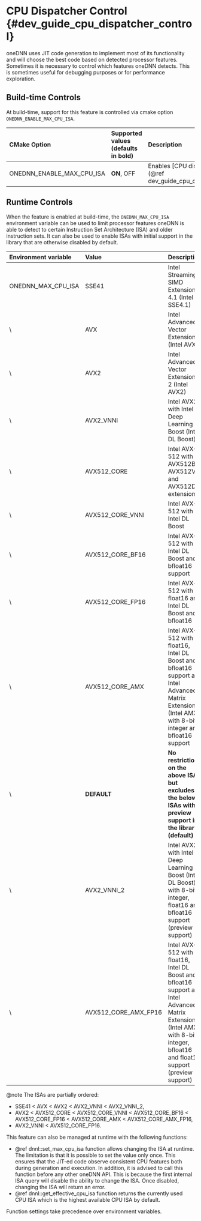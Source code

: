 CPU Dispatcher Control {#dev_guide_cpu_dispatcher_control}
==========================================================

oneDNN uses JIT code generation to implement most of its functionality and will
choose the best code based on detected processor features. Sometimes it is
necessary to control which features oneDNN detects. This is sometimes useful for
debugging purposes or for performance exploration.

## Build-time Controls

At build-time, support for this feature is controlled via cmake option
`ONEDNN_ENABLE_MAX_CPU_ISA`.

| CMake Option              | Supported values (defaults in bold) | Description                                                              |
|:--------------------------|:------------------------------------|:-------------------------------------------------------------------------|
| ONEDNN_ENABLE_MAX_CPU_ISA | **ON**, OFF                         | Enables [CPU dispatcher controls](@ref dev_guide_cpu_dispatcher_control) |

## Runtime Controls

When the feature is enabled at build-time, the `ONEDNN_MAX_CPU_ISA` environment
variable can be used to limit processor features oneDNN is able to detect to
certain Instruction Set Architecture (ISA) and older instruction sets. It can
also be used to enable ISAs with initial support in the library that are
otherwise disabled by default.

| Environment variable | Value                | Description                                                                                                                                                                         |
|:---------------------|:---------------------|:------------------------------------------------------------------------------------------------------------------------------------------------------------------------------------|
| ONEDNN_MAX_CPU_ISA   | SSE41                | Intel Streaming SIMD Extensions 4.1 (Intel SSE4.1)                                                                                                                                  |
| \                    | AVX                  | Intel Advanced Vector Extensions (Intel AVX)                                                                                                                                        |
| \                    | AVX2                 | Intel Advanced Vector Extensions 2 (Intel AVX2)                                                                                                                                     |
| \                    | AVX2_VNNI            | Intel AVX2 with Intel Deep Learning Boost (Intel DL Boost)                                                                                                                          |
| \                    | AVX512_CORE          | Intel AVX-512 with AVX512BW, AVX512VL, and AVX512DQ extensions                                                                                                                      |
| \                    | AVX512_CORE_VNNI     | Intel AVX-512 with Intel DL Boost                                                                                                                                                   |
| \                    | AVX512_CORE_BF16     | Intel AVX-512 with Intel DL Boost and bfloat16 support                                                                                                                              |
| \                    | AVX512_CORE_FP16     | Intel AVX-512 with float16 and Intel DL Boost and bfloat16                                                                                                                          |
| \                    | AVX512_CORE_AMX      | Intel AVX-512 with float16, Intel DL Boost and bfloat16 support and Intel Advanced Matrix Extensions (Intel AMX) with 8-bit integer and bfloat16 support                            |
| \                    | **DEFAULT**          | **No restrictions on the above ISAs, but excludes the below ISAs with preview support in the library (default)**                                                                    |
| \                    | AVX2_VNNI_2          | Intel AVX2 with Intel Deep Learning Boost (Intel DL Boost) with 8-bit integer, float16 and bfloat16 support (preview support)                                                       |
| \                    | AVX512_CORE_AMX_FP16 | Intel AVX-512 with float16, Intel DL Boost and bfloat16 support and Intel Advanced Matrix Extensions (Intel AMX) with 8-bit integer, bfloat16 and float16 support (preview support) |

@note The ISAs are partially ordered:
* SSE41 < AVX < AVX2 < AVX2_VNNI < AVX2_VNNI_2,
* AVX2 < AVX512_CORE < AVX512_CORE_VNNI < AVX512_CORE_BF16 < AVX512_CORE_FP16 < AVX512_CORE_AMX < AVX512_CORE_AMX_FP16,
* AVX2_VNNI < AVX512_CORE_FP16.

This feature can also be managed at runtime with the following functions:
* @ref dnnl::set_max_cpu_isa function allows changing the ISA at runtime. The
  limitation is that it is possible to set the value only once. This ensures
  that the JIT-ed code observe consistent CPU features both during generation
  and execution. In addition, it is advised to call this function before any
  other oneDNN API. This is because the first internal ISA query will disable
  the ability to change the ISA. Once disabled, changing the ISA will return an
  error.
* @ref dnnl::get_effective_cpu_isa function returns the currently used CPU ISA
  which is the highest available CPU ISA by default.

Function settings take precedence over environment variables.
